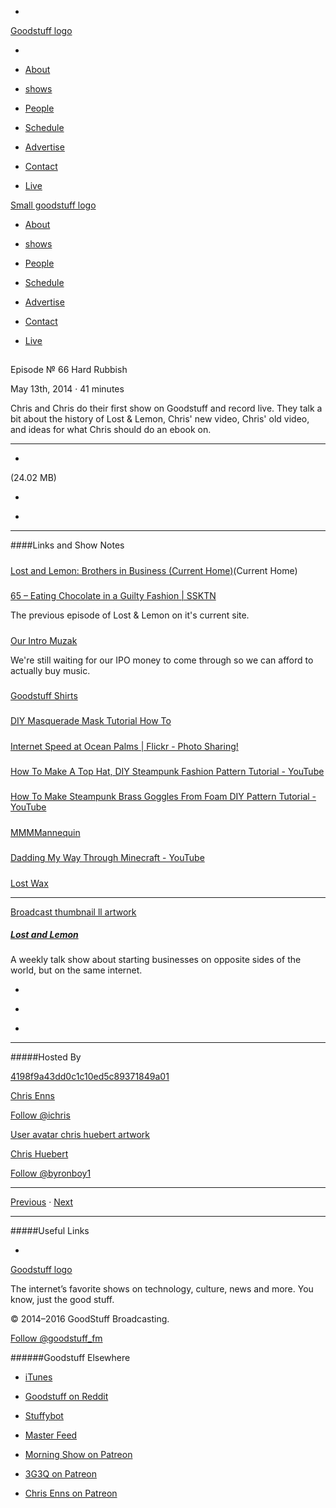 

-
[Goodstuff logo](http://www.goodstuff.fm/)[](/assets/goodstuff_logo-17c1fe6f378352de5d7345f76152130b.svg)

-


-  [About](/about)

-  [shows](/shows)

-  [People](/people)

-  [Schedule](/schedule)

-  [Advertise](/advertise)

-  [Contact](/contact)

-  [Live](/live)


[Small goodstuff logo](http://www.goodstuff.fm/)[](/assets/small_goodstuff_logo-bf032e72b9ec41494f4d90905f1ad619.svg)


-  [About](/about)

-  [shows](/shows)

-  [People](/people)

-  [Schedule](/schedule)

-  [Advertise](/advertise)

-  [Contact](/contact)

-  [Live](/live)


##
Episode № 66
Hard Rubbish


May 13th, 2014
·
41
minutes


Chris and Chris do their first show on Goodstuff and record live. They talk a bit about the history of Lost & Lemon, Chris' new video, Chris' old video, and ideas for what Chris should do an ebook on.


------------------------------


-
[](https://podcasts-1.feedpress.co/10591/ll-66.mp3)(24.02 MB)

-
[](http://twitter.com/intent/tweet?text=Lost%20and%20Lemon%20%E2%84%96%2066%20on%20@goodstuff_fm%20-%20http://goodstuff.fm/ll/66)

-
[](http://www.facebook.com/sharer/sharer.php?u=http://goodstuff.fm/ll/66)


------------------------------


####Links and Show Notes

#####
[Lost and Lemon: Brothers in Business (Current Home)](http://www.ssktn.com/category/lal/)(Current Home)


#####
[65 – Eating Chocolate in a Guilty Fashion | SSKTN](http://www.ssktn.com/lal/65-eating-chocolate-in-a-guilty-fashion/)


The previous episode of Lost & Lemon on it's current site.


#####
[Our Intro Muzak](http://audiojungle.net/item/simple/503211?)


We're still waiting for our IPO money to come through so we can afford to actually buy music.


#####
[Goodstuff Shirts](https://plus.google.com/b/107432685427224836483/photos/107432685427224836483/albums/6008933620681230609)


#####
[DIY Masquerade Mask Tutorial How To](https://www.youtube.com/watch?v=JBkEbv8jQnY)


#####
[Internet Speed at Ocean Palms | Flickr - Photo Sharing!](https://www.flickr.com/photos/lemon/14122942932/)


#####
[How To Make A Top Hat, DIY Steampunk Fashion Pattern Tutorial - YouTube](https://www.youtube.com/watch?v=3WclYUYe6k4)


#####
[How To Make Steampunk Brass Goggles From Foam DIY Pattern Tutorial - YouTube](https://www.youtube.com/watch?v=4G8vDgr6c9A)


#####
[MMMMannequin](http://mmmmannequin.tumblr.com/)


#####
[Dadding My Way Through Minecraft - YouTube](https://www.youtube.com/user/ichrisplaysminecraft)


#####
[Lost Wax](http://www.lostwaxoz.com/)


------------------------------


[Broadcast thumbnail ll artwork](/ll)[](https://goodstuffs3.s3.amazonaws.com/uploads/broadcast/image/26/broadcast_thumbnail_ll_artwork.png)

##### [Lost and Lemon](/ll)


A weekly talk show about starting businesses on opposite sides of the world, but on the same internet.

-
[](https://itunes.apple.com/ca/podcast/lost-lemon-brothers-in-business/id467564174?mt=2)

-
[](http://feeds.goodstuff.fm/ll)

-
[](mailto:chris@goodstuff.fm?cc=sponsorship%40goodstuff.fm&subject=%5BGoodStuff%20FM%5D%20Sponsorship%20Inquiry%20for%20Lost%20and%20Lemon)


------------------------------


#####Hosted By


[4198f9a43dd0c1c10ed5c89371849a01](/people/chris-enns)[](http://gravatar.com/avatar/4198f9a43dd0c1c10ed5c89371849a01.png?s=300&r=pg)

[Chris Enns](/people/chris-enns)


[Follow @ichris](https://twitter.com/ichris)


[User avatar chris huebert artwork](/people/chris-huebert)[](https://goodstuffs3.s3.amazonaws.com/uploads/user/avatar/41/user_avatar_chris-huebert_artwork.png)

[Chris Huebert](/people/chris-huebert)


[Follow @byronboy1](https://twitter.com/byronboy1)


------------------------------


[Previous](/ll/10)
·
[Next](/ll/67)


------------------------------


#####Useful Links

-
[](mailto:chris@goodstuff.fm?subject=%5BGoodstuff%20FM%5D%20Feedback%20for%20Lost%20and%20Lemon)


[Goodstuff logo](http://www.goodstuff.fm/)[](/assets/goodstuff_logo-17c1fe6f378352de5d7345f76152130b.svg)


The internet’s favorite shows on technology, culture, news and more. You know, just the good stuff.


© 2014–2016 GoodStuff Broadcasting.

[Follow @goodstuff_fm](https://twitter.com/goodstufffm)


######Goodstuff Elsewhere

-  [iTunes](https://itunes.apple.com/us/artist/goodstuff-fm/id843385597?mt=2)

-  [Goodstuff on Reddit](https://www.reddit.com/r/Goodstuff_fm/)

-  [Stuffybot](http://stuffybot.goodstuff.fm)

-  [Master Feed](/master/feed)

-  [Morning Show on Patreon](https://www.patreon.com/morningshow)

-  [3G3Q on Patreon](https://www.patreon.com/3g3q)

-  [Chris Enns on Patreon](https://www.patreon.com/ichris)
